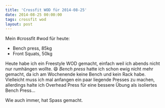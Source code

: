 ```yaml
---
title: 'Crossfit WOD für 2014-08-25'
date: 2014-08-25 00:00:00 
tags: crossfit wod
layout: post
---
```

Mein #crossfit #wod für heute:

* Bench press, 85kg
* Front Squats, 50kg

Heute habe ich ein Freestyle WOD gemacht, einfach weil ich abends nicht nur rumhängen wollte. :smile: *Bench press* hatte ich schon ewig nicht mehr gemacht, da ich am Wochenende keine Bench und kein Rack habe. Vielleicht muss ich mal anfangen ein paar liegende Presses zu machen, allerdings halte ich Overhead Press für eine bessere Übung als isoliertes Bench Press...

Wie auch immer, hat Spass gemacht.
